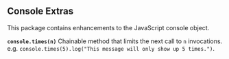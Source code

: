 Console Extras
--------------

This package contains enhancements to the JavaScript console object.

__`console.times(n)`__
Chainable method that limits the next call to `n` invocations.  
e.g. `console.times(5).log("This message will only show up 5 times.")`.

